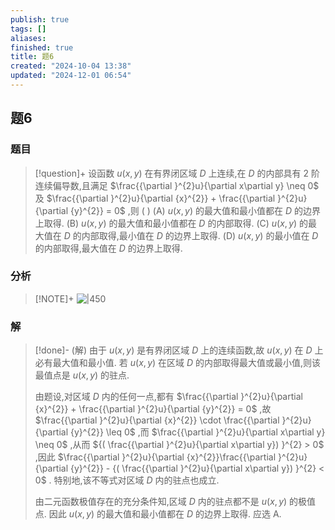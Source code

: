 ```yaml
---
publish: true
tags: []
aliases: 
finished: true
title: 题6
created: "2024-10-04 13:38"
updated: "2024-12-01 06:54"
---
```

## 题6
### 题目
> [!question]+
> 设函数 $u( {x,y})$ 在有界闭区域 $D$ 上连续,在 $D$ 的内部具有 2 阶连续偏导数,且满足 $\frac{{\partial }^{2}u}{\partial x\partial y} \neq  0$ 及 $\frac{{\partial }^{2}u}{\partial {x}^{2}} + \frac{{\partial }^{2}u}{\partial {y}^{2}} = 0$ ,则 ( )
> (A) $u( {x,y})$ 的最大值和最小值都在 $D$ 的边界上取得.
> (B) $u( {x,y})$ 的最大值和最小值都在 $D$ 的内部取得.
> (C) $u( {x,y})$ 的最大值在 $D$ 的内部取得,最小值在 $D$ 的边界上取得.
> (D) $u( {x,y})$ 的最小值在 $D$ 的内部取得,最大值在 $D$ 的边界上取得.
### 分析
> [!NOTE]+
> ![|450](https://img.hwenyi.tech/202411202206424.webp)
### 解
> [!done]-
> (解) 由于 $u( {x,y})$ 是有界闭区域 $D$ 上的连续函数,故 $u( {x,y})$ 在 $D$ 上必有最大值和最小值. 若 $u( {x,y})$ 在区域 $D$ 的内部取得最大值或最小值,则该最值点是 $u( {x,y})$ 的驻点.
> 
> 由题设,对区域 $D$ 内的任何一点,都有 $\frac{{\partial }^{2}u}{\partial {x}^{2}} + \frac{{\partial }^{2}u}{\partial {y}^{2}} = 0$ ,故 $\frac{{\partial }^{2}u}{\partial {x}^{2}} \cdot  \frac{{\partial }^{2}u}{\partial {y}^{2}} \leq  0$ ,而 $\frac{{\partial }^{2}u}{\partial x\partial y} \neq  0$ ,从而 ${( \frac{{\partial }^{2}u}{\partial x\partial y}) }^{2} > 0$ ,因此 $\frac{{\partial }^{2}u}{\partial {x}^{2}}\frac{{\partial }^{2}u}{\partial {y}^{2}} - {( \frac{{\partial }^{2}u}{\partial x\partial y}) }^{2} < 0$ . 特别地,该不等式对区域 $D$ 内的驻点也成立.
> 
> 由二元函数极值存在的充分条件知,区域 $D$ 内的驻点都不是 $u( {x,y})$ 的极值点. 因此 $u( {x,y})$ 的最大值和最小值都在 $D$ 的边界上取得. 应选 A.